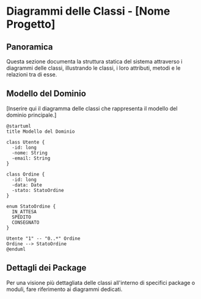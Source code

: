 # Diagrammi delle Classi - [Nome Progetto]

## Panoramica

Questa sezione documenta la struttura statica del sistema attraverso i diagrammi delle classi, illustrando le classi, i loro attributi, metodi e le relazioni tra di esse.

## Modello del Dominio

[Inserire qui il diagramma delle classi che rappresenta il modello del dominio principale.]

```plantuml
@startuml
title Modello del Dominio

class Utente {
  -id: long
  -nome: String
  -email: String
}

class Ordine {
  -id: long
  -data: Date
  -stato: StatoOrdine
}

enum StatoOrdine {
  IN_ATTESA
  SPEDITO
  CONSEGNATO
}

Utente "1" -- "0..*" Ordine
Ordine --> StatoOrdine
@enduml
```

## Dettagli dei Package

Per una visione più dettagliata delle classi all'interno di specifici package o moduli, fare riferimento ai diagrammi dedicati.
